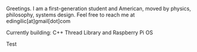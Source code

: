 Greetings. I am a first-generation student and American, moved by physics, philosophy, systems design. 
Feel free to reach me at edingilic[at]gmail[dot]com

Currently building: C++ Thread Library and Raspberry Pi OS

Test
